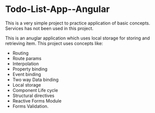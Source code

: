 # Todo-List-App--Angular

This is a very simple project to practice application of basic concepts. Services has not been used in this project.

This is an anuglar application which uses local storage for storing and retrieving item. 
This project uses concepts like:
  - Routing
  - Route params
  - Interpolation
  - Property binding
  - Event binding
  - Two way Data binding
  - Local storage
  - Component Life cycle
  - Structural directives
  - Reactive Forms Module
  - Forms Validation.

